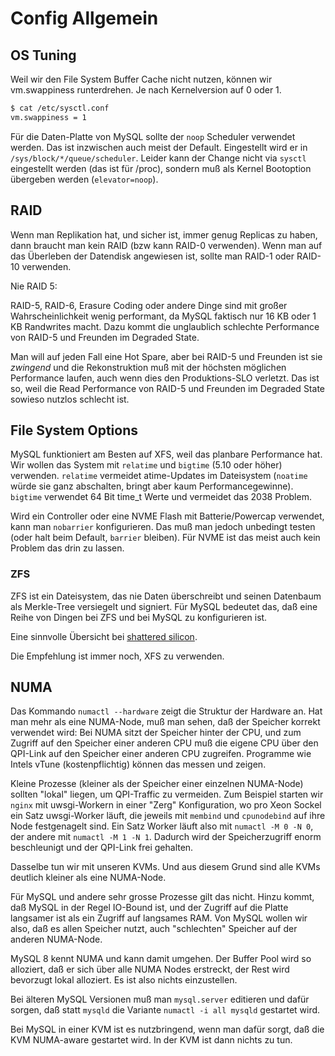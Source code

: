 # Config Allgemein

## OS Tuning

Weil wir den File System Buffer Cache nicht nutzen, können wir vm.swappiness runterdrehen. Je nach Kernelversion auf 0 oder 1.

```bash
$ cat /etc/sysctl.conf
vm.swappiness = 1
```

Für die Daten-Platte von MySQL sollte der `noop` Scheduler verwendet werden.
Das ist inzwischen auch meist der Default.
Eingestellt wird er in `/sys/block/*/queue/scheduler`.
Leider kann der Change nicht via `sysctl` eingestellt werden (das ist für /proc), sondern muß als Kernel Bootoption übergeben werden (`elevator=noop`).

## RAID

Wenn man Replikation hat, und sicher ist, immer genug Replicas zu haben, dann braucht man kein RAID (bzw kann RAID-0 verwenden).
Wenn man auf das Überleben der Datendisk angewiesen ist, sollte man RAID-1 oder RAID-10 verwenden.

Nie RAID 5:

RAID-5, RAID-6, Erasure Coding oder andere Dinge sind mit großer Wahrscheinlichkeit wenig performant, da MySQL faktisch nur 16 KB oder 1 KB Randwrites macht.
Dazu kommt die unglaublich schlechte Performance von RAID-5 und Freunden im Degraded State.

Man will auf jeden Fall eine Hot Spare, aber bei RAID-5 und Freunden ist sie *zwingend* und die Rekonstruktion muß mit der höchsten möglichen Performance laufen, auch wenn dies den Produktions-SLO verletzt.
Das ist so, weil die Read Performance von RAID-5 und Freunden im Degraded State sowieso nutzlos schlecht ist.

## File System Options

MySQL funktioniert am Besten auf XFS, weil das planbare Performance hat.
Wir wollen das System mit `relatime` und `bigtime` (5.10 oder höher) verwenden.
`relatime` vermeidet atime-Updates im Dateisystem (`noatime` würde sie ganz abschalten, bringt aber kaum Performancegewinne).
`bigtime` verwendet 64 Bit time_t Werte und vermeidet das 2038 Problem.

Wird ein Controller oder eine NVME Flash mit Batterie/Powercap verwendet, kann man `nobarrier` konfigurieren.
Das muß man jedoch unbedingt testen (oder halt beim Default, `barrier` bleiben).
Für NVME ist das meist auch kein Problem das drin zu lassen.

### ZFS

ZFS ist ein Dateisystem, das nie Daten überschreibt und seinen Datenbaum als Merkle-Tree versiegelt und signiert.
Für MySQL bedeutet das, daß eine Reihe von Dingen bei ZFS und bei MySQL zu konfigurieren ist.

Eine sinnvolle Übersicht bei [shattered silicon](https://shatteredsilicon.net/blog/2020/06/05/mysql-mariadb-innodb-on-zfs/).

Die Empfehlung ist immer noch, XFS zu verwenden.

## NUMA

Das Kommando `numactl --hardware` zeigt die Struktur der Hardware an.
Hat man mehr als eine NUMA-Node, muß man sehen, daß der Speicher korrekt verwendet wird:
Bei NUMA sitzt der Speicher hinter der CPU, und zum Zugriff auf den Speicher einer anderen CPU muß die eigene CPU über den QPI-Link auf den Speicher einer anderen CPU zugreifen.
Programme wie Intels vTune (kostenpflichtig) können das messen und zeigen.

Kleine Prozesse (kleiner als der Speicher einer einzelnen NUMA-Node) sollten "lokal" liegen, um QPI-Traffic zu vermeiden.
Zum Beispiel starten wir `nginx` mit uwsgi-Workern in einer "Zerg" Konfiguration, wo pro Xeon Sockel ein Satz uwsgi-Worker läuft, die jeweils mit `membind` und `cpunodebind` auf ihre Node festgenagelt sind.
Ein Satz Worker läuft also mit `numactl -M 0 -N 0`, der andere mit `numactl -M 1 -N 1`.
Dadurch wird der Speicherzugriff enorm beschleunigt und der QPI-Link frei gehalten.

Dasselbe tun wir mit unseren KVMs.
Und aus diesem Grund sind alle KVMs deutlich kleiner als eine NUMA-Node.

Für MySQL und andere sehr grosse Prozesse gilt das nicht.
Hinzu kommt, daß MySQL in der Regel IO-Bound ist, und der Zugriff auf die Platte langsamer ist als ein Zugriff auf langsames RAM.
Von MySQL wollen wir also, daß es allen Speicher nutzt, auch "schlechten" Speicher auf der anderen NUMA-Node.

MySQL 8 kennt NUMA und kann damit umgehen.
Der Buffer Pool wird so alloziert, daß er sich über alle NUMA Nodes erstreckt, der Rest wird bevorzugt lokal alloziert.
Es ist also nichts einzustellen.

Bei älteren MySQL Versionen muß man `mysql.server` editieren und dafür sorgen, daß statt `mysqld` die Variante `numactl -i all mysqld` gestartet wird.

Bei MySQL in einer KVM ist es nutzbringend, wenn man dafür sorgt, daß die KVM NUMA-aware gestartet wird. In der KVM ist dann nichts zu tun.
